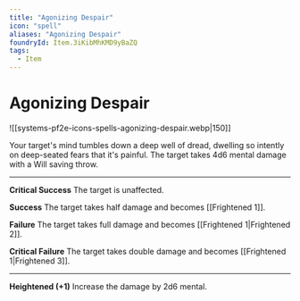 ```yaml
---
title: "Agonizing Despair"
icon: "spell"
aliases: "Agonizing Despair"
foundryId: Item.3iKibMhKMD9yBaZQ
tags:
  - Item
---
```


# Agonizing Despair
![[systems-pf2e-icons-spells-agonizing-despair.webp|150]]

Your target's mind tumbles down a deep well of dread, dwelling so intently on deep-seated fears that it's painful. The target takes 4d6 mental damage with a Will saving throw.

* * *

**Critical Success** The target is unaffected.

**Success** The target takes half damage and becomes [[Frightened 1]].

**Failure** The target takes full damage and becomes [[Frightened 1|Frightened 2]].

**Critical Failure** The target takes double damage and becomes [[Frightened 1|Frightened 3]].

* * *

**Heightened (+1)** Increase the damage by 2d6 mental.
